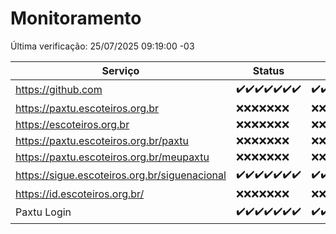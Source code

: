 # Monitoramento

Última verificação: 25/07/2025 09:19:00 -03

|Serviço|Status|Últimas 24h|
|---|---|---|
|https://github.com|<span title="2025-07-18: OK=23">✔️</span><span title="2025-07-19: OK=23">✔️</span><span title="2025-07-20: OK=22">✔️</span><span title="2025-07-21: OK=22">✔️</span><span title="2025-07-22: OK=23">✔️</span><span title="2025-07-23: OK=23">✔️</span><span title="2025-07-24: OK=11">✔️</span>|<span title="24/07/2025 09:20:00 -03 : 200">✔️</span><span title="24/07/2025 10:31:00 -03 : 200">✔️</span><span title="24/07/2025 11:12:00 -03 : 200">✔️</span><span title="24/07/2025 12:10:00 -03 : 200">✔️</span><span title="24/07/2025 13:12:00 -03 : 200">✔️</span><span title="24/07/2025 14:10:00 -03 : 200">✔️</span><span title="24/07/2025 15:14:00 -03 : 200">✔️</span><span title="24/07/2025 16:10:00 -03 : 200">✔️</span><span title="24/07/2025 17:09:00 -03 : 200">✔️</span><span title="24/07/2025 18:10:00 -03 : 200">✔️</span><span title="24/07/2025 19:10:00 -03 : 200">✔️</span><span title="24/07/2025 20:10:00 -03 : 200">✔️</span><span title="24/07/2025 21:52:00 -03 : 200">✔️</span><span title="24/07/2025 23:51:00 -03 : 200">✔️</span><span title="25/07/2025 00:54:00 -03 : 200">✔️</span><span title="25/07/2025 01:30:00 -03 : 200">✔️</span><span title="25/07/2025 02:18:00 -03 : 200">✔️</span><span title="25/07/2025 03:16:00 -03 : 200">✔️</span><span title="25/07/2025 04:14:00 -03 : 200">✔️</span><span title="25/07/2025 05:14:00 -03 : 200">✔️</span><span title="25/07/2025 06:14:00 -03 : 200">✔️</span><span title="25/07/2025 07:11:00 -03 : 200">✔️</span><span title="25/07/2025 08:09:00 -03 : 200">✔️</span><span title="25/07/2025 09:19:00 -03 : 200">✔️</span>|
|https://paxtu.escoteiros.org.br|<span title="2025-07-18: Falhas=23">❌</span><span title="2025-07-19: Falhas=23">❌</span><span title="2025-07-20: Falhas=22">❌</span><span title="2025-07-21: Falhas=22">❌</span><span title="2025-07-22: Falhas=23">❌</span><span title="2025-07-23: Falhas=23">❌</span><span title="2025-07-24: Falhas=11">❌</span>|<span title="24/07/2025 09:20:00 -03 : 403">❌</span><span title="24/07/2025 10:31:00 -03 : 403">❌</span><span title="24/07/2025 11:12:00 -03 : 403">❌</span><span title="24/07/2025 12:10:00 -03 : 403">❌</span><span title="24/07/2025 13:12:00 -03 : 403">❌</span><span title="24/07/2025 14:10:00 -03 : 403">❌</span><span title="24/07/2025 15:14:00 -03 : 403">❌</span><span title="24/07/2025 16:10:00 -03 : 403">❌</span><span title="24/07/2025 17:09:00 -03 : 403">❌</span><span title="24/07/2025 18:10:00 -03 : 403">❌</span><span title="24/07/2025 19:10:00 -03 : 403">❌</span><span title="24/07/2025 20:10:00 -03 : 403">❌</span><span title="24/07/2025 21:52:00 -03 : 403">❌</span><span title="24/07/2025 23:51:00 -03 : 403">❌</span><span title="25/07/2025 00:54:00 -03 : 403">❌</span><span title="25/07/2025 01:30:00 -03 : 403">❌</span><span title="25/07/2025 02:18:00 -03 : 403">❌</span><span title="25/07/2025 03:16:00 -03 : 403">❌</span><span title="25/07/2025 04:14:00 -03 : 403">❌</span><span title="25/07/2025 05:14:00 -03 : 403">❌</span><span title="25/07/2025 06:14:00 -03 : 403">❌</span><span title="25/07/2025 07:11:00 -03 : 403">❌</span><span title="25/07/2025 08:09:00 -03 : 403">❌</span><span title="25/07/2025 09:19:00 -03 : 403">❌</span>|
|https://escoteiros.org.br|<span title="2025-07-18: Falhas=23">❌</span><span title="2025-07-19: Falhas=23">❌</span><span title="2025-07-20: Falhas=22">❌</span><span title="2025-07-21: Falhas=22">❌</span><span title="2025-07-22: Falhas=23">❌</span><span title="2025-07-23: Falhas=23">❌</span><span title="2025-07-24: Falhas=11">❌</span>|<span title="24/07/2025 09:20:00 -03 : 403">❌</span><span title="24/07/2025 10:31:00 -03 : 403">❌</span><span title="24/07/2025 11:12:00 -03 : 403">❌</span><span title="24/07/2025 12:10:00 -03 : 403">❌</span><span title="24/07/2025 13:12:00 -03 : 403">❌</span><span title="24/07/2025 14:10:00 -03 : 403">❌</span><span title="24/07/2025 15:14:00 -03 : 403">❌</span><span title="24/07/2025 16:10:00 -03 : 403">❌</span><span title="24/07/2025 17:09:00 -03 : 403">❌</span><span title="24/07/2025 18:10:00 -03 : 403">❌</span><span title="24/07/2025 19:10:00 -03 : 403">❌</span><span title="24/07/2025 20:10:00 -03 : 403">❌</span><span title="24/07/2025 21:52:00 -03 : 403">❌</span><span title="24/07/2025 23:51:00 -03 : 403">❌</span><span title="25/07/2025 00:54:00 -03 : 403">❌</span><span title="25/07/2025 01:30:00 -03 : 403">❌</span><span title="25/07/2025 02:18:00 -03 : 403">❌</span><span title="25/07/2025 03:16:00 -03 : 403">❌</span><span title="25/07/2025 04:14:00 -03 : 403">❌</span><span title="25/07/2025 05:14:00 -03 : 403">❌</span><span title="25/07/2025 06:14:00 -03 : 403">❌</span><span title="25/07/2025 07:11:00 -03 : 403">❌</span><span title="25/07/2025 08:09:00 -03 : 403">❌</span><span title="25/07/2025 09:19:00 -03 : 403">❌</span>|
|https://paxtu.escoteiros.org.br/paxtu|<span title="2025-07-18: Falhas=23">❌</span><span title="2025-07-19: Falhas=23">❌</span><span title="2025-07-20: Falhas=22">❌</span><span title="2025-07-21: Falhas=22">❌</span><span title="2025-07-22: Falhas=23">❌</span><span title="2025-07-23: Falhas=23">❌</span><span title="2025-07-24: Falhas=11">❌</span>|<span title="24/07/2025 09:20:00 -03 : 403">❌</span><span title="24/07/2025 10:31:00 -03 : 403">❌</span><span title="24/07/2025 11:12:00 -03 : 403">❌</span><span title="24/07/2025 12:10:00 -03 : 403">❌</span><span title="24/07/2025 13:12:00 -03 : 403">❌</span><span title="24/07/2025 14:10:00 -03 : 403">❌</span><span title="24/07/2025 15:14:00 -03 : 403">❌</span><span title="24/07/2025 16:10:00 -03 : 403">❌</span><span title="24/07/2025 17:09:00 -03 : 403">❌</span><span title="24/07/2025 18:10:00 -03 : 403">❌</span><span title="24/07/2025 19:10:00 -03 : 403">❌</span><span title="24/07/2025 20:10:00 -03 : 403">❌</span><span title="24/07/2025 21:52:00 -03 : 403">❌</span><span title="24/07/2025 23:51:00 -03 : 403">❌</span><span title="25/07/2025 00:54:00 -03 : 403">❌</span><span title="25/07/2025 01:30:00 -03 : 403">❌</span><span title="25/07/2025 02:18:00 -03 : 403">❌</span><span title="25/07/2025 03:16:00 -03 : 403">❌</span><span title="25/07/2025 04:14:00 -03 : 403">❌</span><span title="25/07/2025 05:14:00 -03 : 403">❌</span><span title="25/07/2025 06:14:00 -03 : 403">❌</span><span title="25/07/2025 07:11:00 -03 : 403">❌</span><span title="25/07/2025 08:09:00 -03 : 403">❌</span><span title="25/07/2025 09:19:00 -03 : 403">❌</span>|
|https://paxtu.escoteiros.org.br/meupaxtu|<span title="2025-07-18: Falhas=23">❌</span><span title="2025-07-19: Falhas=23">❌</span><span title="2025-07-20: Falhas=22">❌</span><span title="2025-07-21: Falhas=22">❌</span><span title="2025-07-22: Falhas=23">❌</span><span title="2025-07-23: Falhas=23">❌</span><span title="2025-07-24: Falhas=11">❌</span>|<span title="24/07/2025 09:20:00 -03 : 403">❌</span><span title="24/07/2025 10:31:00 -03 : 403">❌</span><span title="24/07/2025 11:12:00 -03 : 403">❌</span><span title="24/07/2025 12:10:00 -03 : 403">❌</span><span title="24/07/2025 13:12:00 -03 : 403">❌</span><span title="24/07/2025 14:10:00 -03 : 403">❌</span><span title="24/07/2025 15:14:00 -03 : 403">❌</span><span title="24/07/2025 16:10:00 -03 : 403">❌</span><span title="24/07/2025 17:09:00 -03 : 403">❌</span><span title="24/07/2025 18:10:00 -03 : 403">❌</span><span title="24/07/2025 19:10:00 -03 : 403">❌</span><span title="24/07/2025 20:10:00 -03 : 403">❌</span><span title="24/07/2025 21:52:00 -03 : 403">❌</span><span title="24/07/2025 23:51:00 -03 : 403">❌</span><span title="25/07/2025 00:54:00 -03 : 403">❌</span><span title="25/07/2025 01:30:00 -03 : 403">❌</span><span title="25/07/2025 02:18:00 -03 : 403">❌</span><span title="25/07/2025 03:16:00 -03 : 403">❌</span><span title="25/07/2025 04:14:00 -03 : 403">❌</span><span title="25/07/2025 05:14:00 -03 : 403">❌</span><span title="25/07/2025 06:14:00 -03 : 403">❌</span><span title="25/07/2025 07:11:00 -03 : 403">❌</span><span title="25/07/2025 08:09:00 -03 : 403">❌</span><span title="25/07/2025 09:19:00 -03 : 403">❌</span>|
|https://sigue.escoteiros.org.br/siguenacional|<span title="2025-07-18: OK=23">✔️</span><span title="2025-07-19: OK=23">✔️</span><span title="2025-07-20: OK=22">✔️</span><span title="2025-07-21: OK=22">✔️</span><span title="2025-07-22: OK=23">✔️</span><span title="2025-07-23: OK=23">✔️</span><span title="2025-07-24: OK=11">✔️</span>|<span title="24/07/2025 09:20:00 -03 : 200">✔️</span><span title="24/07/2025 10:31:00 -03 : 200">✔️</span><span title="24/07/2025 11:12:00 -03 : 200">✔️</span><span title="24/07/2025 12:10:00 -03 : 200">✔️</span><span title="24/07/2025 13:12:00 -03 : 200">✔️</span><span title="24/07/2025 14:10:00 -03 : 200">✔️</span><span title="24/07/2025 15:14:00 -03 : 200">✔️</span><span title="24/07/2025 16:10:00 -03 : 200">✔️</span><span title="24/07/2025 17:09:00 -03 : 200">✔️</span><span title="24/07/2025 18:10:00 -03 : 200">✔️</span><span title="24/07/2025 19:10:00 -03 : 200">✔️</span><span title="24/07/2025 20:10:00 -03 : 200">✔️</span><span title="24/07/2025 21:52:00 -03 : 200">✔️</span><span title="24/07/2025 23:51:00 -03 : 200">✔️</span><span title="25/07/2025 00:54:00 -03 : 200">✔️</span><span title="25/07/2025 01:30:00 -03 : 200">✔️</span><span title="25/07/2025 02:18:00 -03 : 200">✔️</span><span title="25/07/2025 03:16:00 -03 : 200">✔️</span><span title="25/07/2025 04:14:00 -03 : 200">✔️</span><span title="25/07/2025 05:14:00 -03 : 200">✔️</span><span title="25/07/2025 06:14:00 -03 : 200">✔️</span><span title="25/07/2025 07:11:00 -03 : 200">✔️</span><span title="25/07/2025 08:09:00 -03 : 200">✔️</span><span title="25/07/2025 09:19:00 -03 : 200">✔️</span>|
|https://id.escoteiros.org.br/|<span title="2025-07-18: Falhas=23">❌</span><span title="2025-07-19: Falhas=23">❌</span><span title="2025-07-20: Falhas=22">❌</span><span title="2025-07-21: Falhas=22">❌</span><span title="2025-07-22: Falhas=23">❌</span><span title="2025-07-23: Falhas=23">❌</span><span title="2025-07-24: Falhas=11">❌</span>|<span title="24/07/2025 09:20:00 -03 : 403">❌</span><span title="24/07/2025 10:31:00 -03 : 403">❌</span><span title="24/07/2025 11:12:00 -03 : 403">❌</span><span title="24/07/2025 12:10:00 -03 : 403">❌</span><span title="24/07/2025 13:12:00 -03 : 403">❌</span><span title="24/07/2025 14:10:00 -03 : 403">❌</span><span title="24/07/2025 15:14:00 -03 : 403">❌</span><span title="24/07/2025 16:10:00 -03 : 403">❌</span><span title="24/07/2025 17:09:00 -03 : 403">❌</span><span title="24/07/2025 18:10:00 -03 : 403">❌</span><span title="24/07/2025 19:10:00 -03 : 403">❌</span><span title="24/07/2025 20:10:00 -03 : 403">❌</span><span title="24/07/2025 21:52:00 -03 : 403">❌</span><span title="24/07/2025 23:51:00 -03 : 403">❌</span><span title="25/07/2025 00:54:00 -03 : 403">❌</span><span title="25/07/2025 01:30:00 -03 : 403">❌</span><span title="25/07/2025 02:18:00 -03 : 403">❌</span><span title="25/07/2025 03:16:00 -03 : 403">❌</span><span title="25/07/2025 04:14:00 -03 : 403">❌</span><span title="25/07/2025 05:14:00 -03 : 403">❌</span><span title="25/07/2025 06:14:00 -03 : 403">❌</span><span title="25/07/2025 07:11:00 -03 : 403">❌</span><span title="25/07/2025 08:09:00 -03 : 403">❌</span><span title="25/07/2025 09:19:00 -03 : 403">❌</span>|
|Paxtu Login|<span title="2025-07-18: OK=23">✔️</span><span title="2025-07-19: OK=23">✔️</span><span title="2025-07-20: OK=22">✔️</span><span title="2025-07-21: OK=22">✔️</span><span title="2025-07-22: OK=23">✔️</span><span title="2025-07-23: OK=23">✔️</span><span title="2025-07-24: OK=11">✔️</span>|<span title="24/07/2025 09:20:00 -03 : 200">✔️</span><span title="24/07/2025 10:31:00 -03 : 200">✔️</span><span title="24/07/2025 11:12:00 -03 : 200">✔️</span><span title="24/07/2025 12:10:00 -03 : 200">✔️</span><span title="24/07/2025 13:12:00 -03 : 200">✔️</span><span title="24/07/2025 14:10:00 -03 : 200">✔️</span><span title="24/07/2025 15:14:00 -03 : 200">✔️</span><span title="24/07/2025 16:10:00 -03 : 200">✔️</span><span title="24/07/2025 17:09:00 -03 : 200">✔️</span><span title="24/07/2025 18:10:00 -03 : 200">✔️</span><span title="24/07/2025 19:10:00 -03 : 200">✔️</span><span title="24/07/2025 20:10:00 -03 : 200">✔️</span><span title="24/07/2025 21:52:00 -03 : 200">✔️</span><span title="24/07/2025 23:51:00 -03 : 200">✔️</span><span title="25/07/2025 00:54:00 -03 : 200">✔️</span><span title="25/07/2025 01:30:00 -03 : 200">✔️</span><span title="25/07/2025 02:18:00 -03 : 200">✔️</span><span title="25/07/2025 03:16:00 -03 : 200">✔️</span><span title="25/07/2025 04:14:00 -03 : 200">✔️</span><span title="25/07/2025 05:14:00 -03 : 200">✔️</span><span title="25/07/2025 06:14:00 -03 : 200">✔️</span><span title="25/07/2025 07:11:00 -03 : 200">✔️</span><span title="25/07/2025 08:09:00 -03 : 200">✔️</span><span title="25/07/2025 09:19:00 -03 : 200">✔️</span>|
